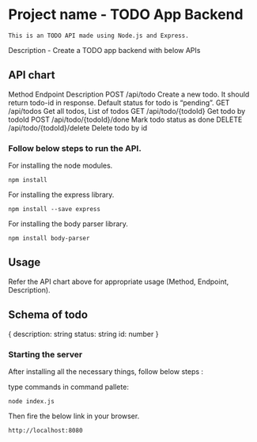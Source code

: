 # Project name - TODO App Backend

    This is an TODO API made using Node.js and Express.

Description -
Create a TODO app backend with below APIs

## API chart
Method       Endpoint         Description
POST        /api/todo   Create a new todo. It should return todo-id in response. Default status for todo is “pending”.
GET         /api/todos   Get all todos, List of todos
GET         /api/todo/{todoId} Get todo by todoId
POST        /api/todo/{todoId}/done        Mark todo status as done
DELETE      /api/todo/{todoId}/delete       Delete todo by id

### Follow below steps to run the API.

For installing the node modules.
````
npm install
````

For installing the express library.
````
npm install --save express
````

For installing the body parser library.
````
npm install body-parser
````


## Usage
Refer the API chart above for appropriate usage (Method, Endpoint, Description).


## Schema of todo
{
    description: string
    status: string
    id: number
}

### Starting the server
After installing all the necessary things, follow below steps : 

type commands in command pallete:

````
node index.js
````
 
Then fire the below link in your browser.
````
http://localhost:8080
````